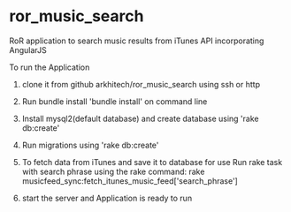 ror_music_search
================

RoR application to search music results from iTunes API incorporating AngularJS

To run the Application 

1. clone it from github arkhitech/ror_music_search using ssh or http

2. Run bundle install  'bundle install' on command line

3. Install mysql2(default database) and create database using 'rake db:create' 

4. Run migrations using 'rake db:create'

5. To fetch data from iTunes and save it to database for use Run rake task
   with search phrase using the rake command:
   rake musicfeed_sync:fetch_itunes_music_feed['search_phrase']
   
6. start the server and Application is ready to run
